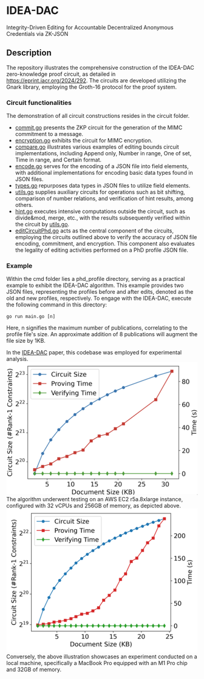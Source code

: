# IDEA-DAC
Integrity-Driven Editing for Accountable
Decentralized Anonymous Credentials via ZK-JSON

## Description
The repository illustrates the comprehensive construction of the IDEA-DAC zero-knowledge proof circuit, as detailed in https://eprint.iacr.org/2024/292. 
The circuits are developed utilizing the Gnark library, employing the Groth-16 protocol for the proof system.


### Circuit functionalities
The demonstration of all circuit constructions resides in the circuit folder.
* [commit.go](circuit/commit.go) presents the ZKP circuit for the generation of the MIMC commitment to a message.
* [encryption.go](circuit/encryption.go) exhibits the circuit for MIMC encryption. 
* [compare.go](circuit/compare.go) illustrates various examples of editing bounds circuit implementations, including Append only, Number in range, One of set, Time in range, and Certain format. 
* [encode.go](circuit/encode.go) serves for the encoding of a JSON file into field elements, with additional implementations for encoding basic data types found in JSON files.
* [types.go](circuit/types.go) repurposes data types in JSON files to utilize field elements.
* [utils.go](circuit/utils.go) supplies auxiliary circuits for operations such as bit shifting, comparison of number relations, and verification of hint results, among others.
* [hint.go](circuit/hint.go) executes intensive computations outside the circuit, such as divide&mod, merge, etc., with the results subsequently verified within the circuit by [utils.go](circuit/utils.go).
* [editCircuitPhd.go](circuit/editCircuitPhd.go) acts as the central component of the circuits, employing the circuits outlined above to verify the accuracy of JSON file encoding, commitment, and encryption. This component also evaluates the legality of editing activities performed on a PhD profile JSON file.



### Example
Within the cmd folder lies a phd_profile directory, serving as a practical example to exhibit the IDEA-DAC algorithm. 
This example provides two JSON files, representing the profiles before and after edits, denoted as the old and new profiles, respectively. 
To engage with the IDEA-DAC, execute the following command in this directory:
```
go run main.go [n]
```
Here, n signifies the maximum number of publications, correlating to the profile file's size. 
An approximate addition of 8 publications will augment the file size by 1KB.

In the [IDEA-DAC](https://eprint.iacr.org/2024/292) paper, this codebase was employed for experimental analysis.
![aws](asset/result_aws.png)
The algorithm underwent testing on an AWS EC2 r5a.8xlarge instance, configured with 32 vCPUs and 256GB of memory, as depicted above.
![local](asset/result_local.png)
Conversely, the above illustration showcases an experiment conducted on a local machine, specifically a MacBook Pro equipped with an M1 Pro chip and 32GB of memory.

